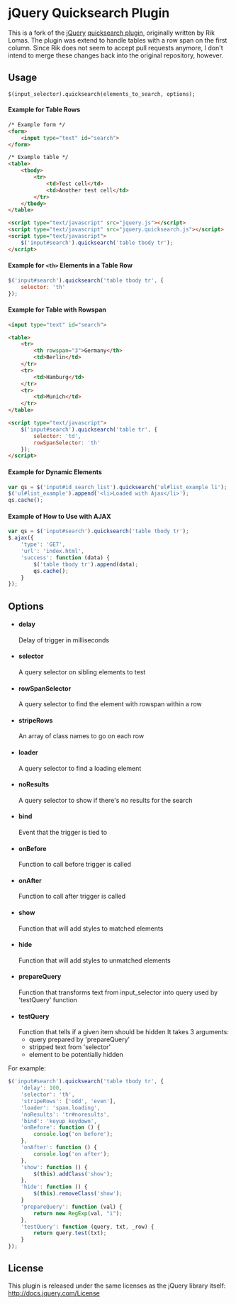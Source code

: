 # jQuery Quicksearch Plugin

This is a fork of the [jQuery][jquery_site] [quicksearch plugin][original_repo],
originally written by Rik Lomas. The plugin was extend to handle tables with
a row span on the first column. Since Rik does not seem to accept pull requests
anymore, I don't intend to merge these changes back into the original repository,
however.

## Usage

	$(input_selector).quicksearch(elements_to_search, options);

#### Example for Table Rows

``` html
/* Example form */
<form>
	<input type="text" id="search">
</form>

/* Example table */
<table>
	<tbody>
		<tr>
			<td>Test cell</td>
			<td>Another test cell</td>
		</tr>
	</tbody>
</table>

<script type="text/javascript" src="jquery.js"></script>
<script type="text/javascript" src="jquery.quicksearch.js"></script>
<script type="text/javascript">
	$('input#search').quicksearch('table tbody tr');
</script>
```

#### Example for `<th>` Elements in a Table Row

``` javascript
$('input#search').quicksearch('table tbody tr', {
	selector: 'th'
});
```

#### Example for Table with Rowspan

``` html
<input type="text" id="search">

<table>
	<tr>
		<th rowspan="3">Germany</th>
		<td>Berlin</td>
	</tr>
	<tr>
		<td>Hamburg</td>
	</tr>
	<tr>
		<td>Munich</td>
	</tr>
</table>

<script type="text/javascript">
	$('input#search').quicksearch('table tr', {
		selector: 'td',
		rowSpanSelector: 'th'
	});
</script>
```

#### Example for Dynamic Elements

``` javascript
var qs = $('input#id_search_list').quicksearch('ul#list_example li');
$('ul#list_example').append('<li>Loaded with Ajax</li>');
qs.cache();
```

#### Example of How to Use with AJAX

``` javascript
var qs = $('input#search').quicksearch('table tbody tr');
$.ajax({
	'type': 'GET',
	'url': 'index.html',
	'success': function (data) {
		$('table tbody tr').append(data);
		qs.cache();
	}
});
```

## Options

* 	#### delay
	Delay of trigger in milliseconds
*	#### selector
	A query selector on sibling elements to test
*	#### rowSpanSelector
	A query selector to find the element with rowspan within a row
*	#### stripeRows
	An array of class names to go on each row
*	#### loader
	A query selector to find a loading element
*	#### noResults
	A query selector to show if there's no results for the search
*	#### bind
	Event that the trigger is tied to
*	#### onBefore
	Function to call before trigger is called
*	#### onAfter
	Function to call after trigger is called
*	#### show
	Function that will add styles to matched elements
*	#### hide
	Function that will add styles to unmatched elements
*	#### prepareQuery
	Function that transforms text from input_selector into query used by 'testQuery' function
*	#### testQuery
	Function that tells if a given item should be hidden
	It takes 3 arguments:
	- query prepared by 'prepareQuery'
	- stripped text from 'selector'
	- element to be potentially hidden

For example:

``` javascript
$('input#search').quicksearch('table tbody tr', {
	'delay': 100,
	'selector': 'th',
	'stripeRows': ['odd', 'even'],
	'loader': 'span.loading',
	'noResults': 'tr#noresults',
	'bind': 'keyup keydown',
	'onBefore': function () {
		console.log('on before');
	},
	'onAfter': function () {
		console.log('on after');
	},
	'show': function () {
		$(this).addClass('show');
	},
	'hide': function () {
		$(this).removeClass('show');
	}
	'prepareQuery': function (val) {
		return new RegExp(val, "i");
	},
	'testQuery': function (query, txt, _row) {
		return query.test(txt);
	}
});
```

## License

This plugin is released under the same licenses as the jQuery library itself: <http://docs.jquery.com/License>

[jquery_site]: http://www.jquery.com
[original_repo]: https://github.com/riklomas/quicksearch
